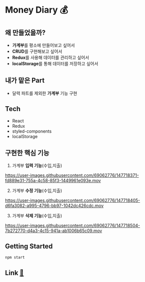 # Money Diary 💰


## 왜 만들었을까?
- **가계부**를 평소에 만들어보고 싶어서
- **CRUD**를 구현해보고 싶어서
- **Redux**를 사용해 데이터를 관리하고 싶어서 
- **localStorage**를 통해 데이터를 저장하고 싶어서


## 내가 맡은 Part
- 달력 파트를 제외한 **가계부** 기능 구현


## Tech
- React
- Redux
- styled-components
- localStorage



## 구현한 핵심 기능

1. 가계부 **입력 기능**(수입,지출)


https://user-images.githubusercontent.com/69062776/147718371-fd889e31-755a-4c58-85f3-1449961e093e.mov

2. 가계부 **수정 기능**(수입,지출)


https://user-images.githubusercontent.com/69062776/147718405-d6fa3082-a995-4796-bb97-1042dc426cdc.mov

3. 가계부 **삭제 기능**(수입,지출)

https://user-images.githubusercontent.com/69062776/147718504-7b272770-d4a3-4c15-941a-ab1006b65c09.mov

## Getting Started
```javascript
npm start
```

## Link [🔗](https://moneydiary.netlify.app)
